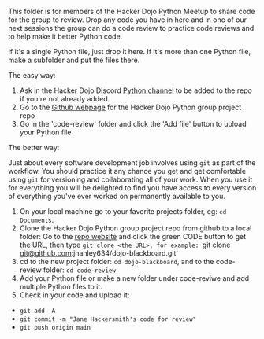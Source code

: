 This folder is for members of the Hacker Dojo Python Meetup to share code for the group to review.
Drop any code you have in here and in one of our next sessions the group can do a code review
to practice code reviews and to help make it better Python code.

If it's a single Python file, just drop it here.
If it's more than one Python file, make a subfolder and put the files there.

The easy way:

1. Ask in the Hacker Dojo Discord [Python channel](https://discord.com/channels/698267668918173827/1111141001818537985) to be added to the repo if you're not already added.
2. Go to the [Github webpage](https://github.com/jhanley634/dojo-blackboard) for the Hacker Dojo Python group project repo
3. Go in the 'code-review' folder and click the 'Add file' button to upload your Python file

The better way:

Just about every software development job involves using `git` as part of the workflow.
You should practice it any chance you get and get comfortable using `git` for versioning and collaborating all of your work. 
When you use it for everything you will be delighted to find you have access to every version of everything you've ever worked on permanently available to you.

1. On your local machine go to your favorite projects folder, eg: `cd Documents`.
2. Clone the Hacker Dojo Python group project repo from github to a local folder: Go to the [repo website](https://github.com/jhanley634/dojo-blackboard) and click the green CODE button to get the URL, then type `git clone <the URL>, for example: `git clone git@github.com:jhanley634/dojo-blackboard.git`
3. cd to the new project folder: `cd dojo-blackboard`, and to the code-review folder: `cd code-review`
4. Add your Python file or make a new folder under code-reviwe and add multiple Python files to it.
5. Check in your code and upload it:
- `git add -A`
- `git commit -m "Jane Hackersmith's code for review"`
- `git push origin main`


